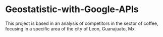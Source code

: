# Geostatistic-with-Google-APIs
This project is based in an analysis of competitors in the sector of coffee, focusing in a specific area of the city of Leon, Guanajuato, Mx.
